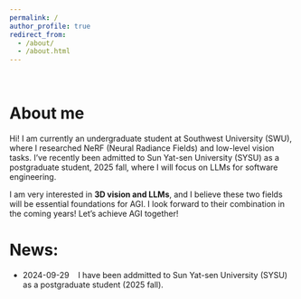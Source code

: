 ```yaml
---
permalink: /
author_profile: true
redirect_from: 
  - /about/
  - /about.html
---
```

&nbsp;

About me
======
  Hi! I am currently an undergraduate student at Southwest University (SWU), where I researched NeRF (Neural Radiance Fields) and low-level vision tasks. I’ve recently been admitted to Sun Yat-sen University (SYSU) as a postgraduate student, 2025 fall, where I will focus on LLMs for software engineering. 
  
I am very interested in **3D vision and LLMs**, and I believe these two fields will be essential foundations for AGI. I look forward to their combination in the coming years! Let’s achieve AGI together!


News:
======
* 2024-09-29  &nbsp;&nbsp; I have been addmitted to Sun Yat-sen University (SYSU) as a postgraduate student (2025 fall).
